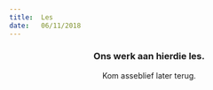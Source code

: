 ```yaml
---
title:  Les
date:   06/11/2018
---
```


### <center>Ons werk aan hierdie les.</center>
<center>Kom asseblief later terug.</center>